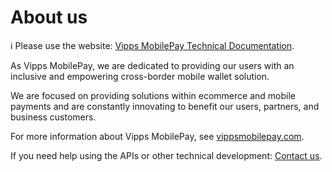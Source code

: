 <!-- START_METADATA
---
title: About Vipps MobilePay
sidebar_label: About us
sidebar_position: 200
pagination_next: null
pagination_prev: null
---
END_METADATA -->

# About us

<!-- START_COMMENT -->
ℹ️ Please use the website:
[Vipps MobilePay Technical Documentation](https://developer.vippsmobilepay.com/docs/vipps-developers/about/).
<!-- END_COMMENT -->

As Vipps MobilePay, we are dedicated to providing our users with an inclusive and empowering cross-border mobile wallet solution.

We are focused on providing solutions within ecommerce and mobile payments and are constantly innovating to benefit our users, partners, and business customers.

For more information about Vipps MobilePay, see [vippsmobilepay.com](https://vippsmobilepay.com).

If you need help using the APIs or other technical development:
[Contact us](contact.md).
